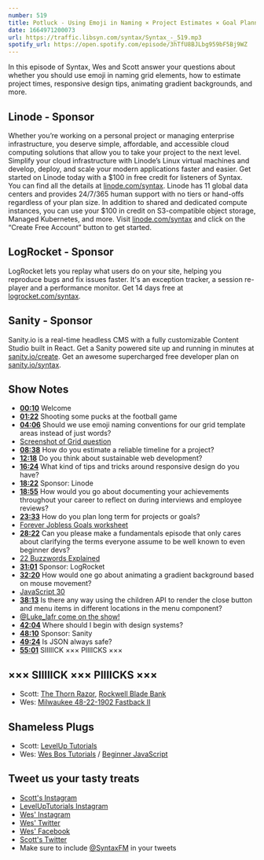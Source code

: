 ```yaml
---
number: 519
title: Potluck - Using Emoji in Naming × Project Estimates × Goal Planning
date: 1664971200073
url: https://traffic.libsyn.com/syntax/Syntax_-_519.mp3
spotify_url: https://open.spotify.com/episode/3hTfU8BJLbg959bF5Bj9WZ
---
```


In this episode of Syntax, Wes and Scott answer your questions about whether you should use emoji in naming grid elements, how to estimate project times, responsive design tips, animating gradient backgrounds, and more.

## Linode  - Sponsor

Whether you’re working on a personal project or managing enterprise infrastructure, you deserve simple, affordable, and accessible cloud computing solutions that allow you to take your project to the next level. Simplify your cloud infrastructure with Linode’s Linux virtual machines and develop, deploy, and scale your modern applications faster and easier. Get started on Linode today with a $100 in free credit for listeners of Syntax. You can find all the details at [linode.com/syntax](https://linode.com/syntax). Linode has 11 global data centers and provides 24/7/365 human support with no tiers or hand-offs regardless of your plan size. In addition to shared and dedicated compute instances, you can use your $100 in credit on S3-compatible object storage, Managed Kubernetes, and more. Visit [linode.com/syntax](https://linode.com/syntax) and click on the “Create Free Account” button to get started.

## LogRocket - Sponsor

LogRocket lets you replay what users do on your site, helping you reproduce bugs and fix issues faster. It's an exception tracker, a session re-player and a performance monitor. Get 14 days free at [logrocket.com/syntax](https://logrocket.com/syntax).

## Sanity - Sponsor

Sanity.io is a real-time headless CMS with a fully customizable Content Studio built in React. Get a Sanity powered site up and running in minutes at [sanity.io/create](https://www.sanity.io/create). Get an awesome supercharged free developer plan on [sanity.io/syntax](https://www.sanity.io/syntax).

## Show Notes

* **[00:10](#t=00:10)** Welcome
* **[01:22](#t=01:22)** Shooting some pucks at the football game
* **[04:06](#t=04:06)** Should we use emoji naming conventions for our grid template areas instead of just words?
* [Screenshot of Grid question](https://s3.us-west-2.amazonaws.com/secure.notion-static.com/52fbeacb-8136-4104-a30d-8fa120077ca5/C55498A0-7B31-45D2-A360-E0892104D61C.jpg?X-Amz-Algorithm=AWS4-HMAC-SHA256&X-Amz-Content-Sha256=UNSIGNED-PAYLOAD&X-Amz-Credential=AKIAT73L2G45EIPT3X45%2F20220928%2Fus-west-2%2Fs3%2Faws4_request&X-Amz-Date=20220928T221409Z&X-Amz-Expires=86400&X-Amz-Signature=8cf327687e89871816b2b3dc9cdfd0cd2fd50b3c68aa6943c56f2ba97b63a1e9&X-Amz-SignedHeaders=host&response-content-disposition=filename%20%3D%22C55498A0-7B31-45D2-A360-E0892104D61C.JPG.jpg%22&x-id=GetObject)
* **[08:38](#t=08:38)** How do you estimate a reliable timeline for a project?
* **[12:18](#t=12:18)** Do you think about sustainable web development?
* **[16:24](#t=16:24)** What kind of tips and tricks around responsive design do you have?
* **[18:22](#t=18:22)** Sponsor: Linode
* **[18:55](#t=18:55)** How would you go about documenting your achievements throughout your career to reflect on during interviews and employee reviews?
* **[23:33](#t=23:33)** How do you plan long term for projects or goals?
* [Forever Jobless Goals worksheet](https://foreverjobless.com/fj-goals-worksheet.pdf)
* **[28:22](#t=28:22)** Can you please make a fundamentals episode that only cares about clarifying the terms everyone assume to be well known to even beginner devs?
* [22 Buzzwords Explained](https://syntax.fm/show/017/22-buzz-words-explained-mutations-pure-functions-serverless-hoisting-mvc-more)
* **[31:01](#t=31:01)** Sponsor: LogRocket
* **[32:20](#t=32:20)** How would one go about animating a gradient background based on mouse movement?
* [JavaScript 30](https://javascript30.com)
* **[38:13](#t=38:13)** Is there any way using the children API to render the close button and menu items in different locations in the menu component?
* [@Luke_lafr come on the show!](https://twitter.com/luke_lafr)
* **[42:04](#t=42:04)** Where should I begin with design systems?
* **[48:10](#t=48:10)** Sponsor: Sanity
* **[49:24](#t=49:24)** Is JSON always safe?
* **[55:01](#t=55:01)** SIIIIICK ××× PIIIICKS ×××

## ××× SIIIIICK ××× PIIIICKS ×××

* Scott: [The Thorn Razor](https://amzn.to/3dqRqdq), [Rockwell Blade Bank](https://amzn.to/3BvqnWb)
* Wes: [Milwaukee 48-22-1902 Fastback II](https://amzn.to/3BSe73K)

## Shameless Plugs

* Scott: [LevelUp Tutorials](https://leveluptutorials.com/)
* Wes: [Wes Bos Tutorials](https://wesbos.com/courses) / [Beginner JavaScript](https://beginnerjavascript.com)

## Tweet us your tasty treats

* [Scott's Instagram](https://www.instagram.com/stolinski/)
* [LevelUpTutorials Instagram](https://www.instagram.com/LevelUpTutorials/)
* [Wes' Instagram](https://www.instagram.com/wesbos/)
* [Wes' Twitter](https://twitter.com/wesbos)
* [Wes' Facebook](https://www.facebook.com/wesbos.developer)
* [Scott's Twitter](https://twitter.com/stolinski)
* Make sure to include [@SyntaxFM](https://twitter.com/SyntaxFM) in your tweets
